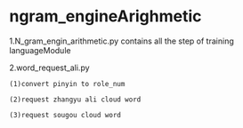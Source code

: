 ngram_engineArighmetic
======================

1.N_gram_engin_arithmetic.py
	contains all the step of training languageModule
	
2.word_request_ali.py

	(1)convert pinyin to role_num
	
	(2)request zhangyu ali cloud word
	
	(3)request sougou cloud word 
	
